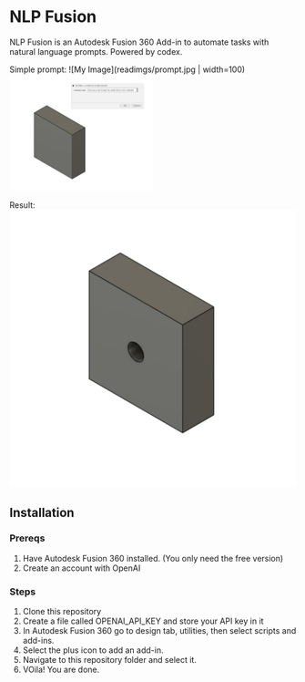 # NLP Fusion
NLP Fusion is an Autodesk Fusion 360 Add-in to automate tasks with natural language prompts. Powered by codex.

Simple prompt:
![My Image](readimgs/prompt.jpg | width=100)
<img src="readimgs/prompt.jpg" width=50% height=50%>

Result:
![My Image](readimgs/square_with_hole.jpg)

## Installation
### Prereqs
1. Have Autodesk Fusion 360 installed. (You only need the free version)
2. Create an account with OpenAI

### Steps
1. Clone this repository
2. Create a file called OPENAI_API_KEY and store your API key in it
2. In Autodesk Fusion 360 go to design tab, utilities, then select scripts and add-ins. 
3. Select the plus icon to add an add-in. 
4. Navigate to this repository folder and select it. 
5. VOila! You are done. 
